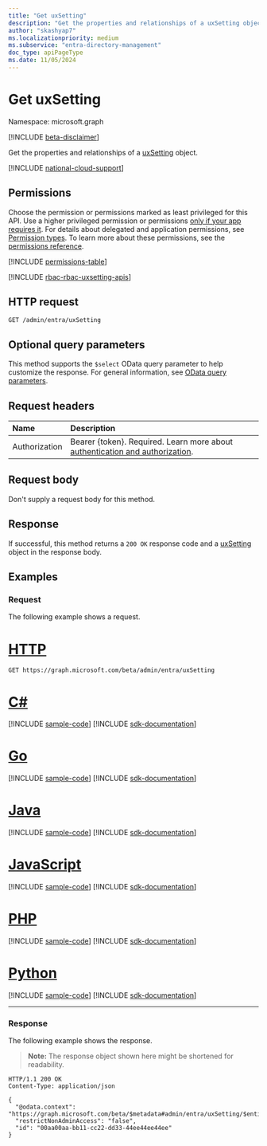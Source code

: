 ```yaml
---
title: "Get uxSetting"
description: "Get the properties and relationships of a uxSetting object."
author: "skashyap7"
ms.localizationpriority: medium
ms.subservice: "entra-directory-management"
doc_type: apiPageType
ms.date: 11/05/2024
---
```


# Get uxSetting

Namespace: microsoft.graph

[!INCLUDE [beta-disclaimer](../../includes/beta-disclaimer.md)]

Get the properties and relationships of a [uxSetting](../resources/uxsetting.md) object.

[!INCLUDE [national-cloud-support](../../includes/global-only.md)]

## Permissions

Choose the permission or permissions marked as least privileged for this API. Use a higher privileged permission or permissions [only if your app requires it](/graph/permissions-overview#best-practices-for-using-microsoft-graph-permissions). For details about delegated and application permissions, see [Permission types](/graph/permissions-overview#permission-types). To learn more about these permissions, see the [permissions reference](/graph/permissions-reference).

<!-- {
  "blockType": "permissions",
  "name": "uxsetting-get-permissions"
}
-->
[!INCLUDE [permissions-table](../includes/permissions/uxsetting-get-permissions.md)]

[!INCLUDE [rbac-rbac-uxsetting-apis](../includes/rbac-for-apis/rbac-uxsetting-apis.md)]

## HTTP request

<!-- {
  "blockType": "ignored"
}
-->
``` http
GET /admin/entra/uxSetting
```

## Optional query parameters

This method supports the `$select` OData query parameter to help customize the response. For general information, see [OData query parameters](/graph/query-parameters).

## Request headers

|Name|Description|
|:---|:---|
|Authorization|Bearer {token}. Required. Learn more about [authentication and authorization](/graph/auth/auth-concepts).|

## Request body

Don't supply a request body for this method.

## Response

If successful, this method returns a `200 OK` response code and a [uxSetting](../resources/uxsetting.md) object in the response body.

## Examples

### Request

The following example shows a request.

# [HTTP](#tab/http)
<!-- {
  "blockType": "request",
  "name": "get_uxsetting"
}
-->
``` http
GET https://graph.microsoft.com/beta/admin/entra/uxSetting
```

# [C#](#tab/csharp)
[!INCLUDE [sample-code](../includes/snippets/csharp/get-uxsetting-csharp-snippets.md)]
[!INCLUDE [sdk-documentation](../includes/snippets/snippets-sdk-documentation-link.md)]

# [Go](#tab/go)
[!INCLUDE [sample-code](../includes/snippets/go/get-uxsetting-go-snippets.md)]
[!INCLUDE [sdk-documentation](../includes/snippets/snippets-sdk-documentation-link.md)]

# [Java](#tab/java)
[!INCLUDE [sample-code](../includes/snippets/java/get-uxsetting-java-snippets.md)]
[!INCLUDE [sdk-documentation](../includes/snippets/snippets-sdk-documentation-link.md)]

# [JavaScript](#tab/javascript)
[!INCLUDE [sample-code](../includes/snippets/javascript/get-uxsetting-javascript-snippets.md)]
[!INCLUDE [sdk-documentation](../includes/snippets/snippets-sdk-documentation-link.md)]

# [PHP](#tab/php)
[!INCLUDE [sample-code](../includes/snippets/php/get-uxsetting-php-snippets.md)]
[!INCLUDE [sdk-documentation](../includes/snippets/snippets-sdk-documentation-link.md)]

# [Python](#tab/python)
[!INCLUDE [sample-code](../includes/snippets/python/get-uxsetting-python-snippets.md)]
[!INCLUDE [sdk-documentation](../includes/snippets/snippets-sdk-documentation-link.md)]

---

### Response

The following example shows the response.

>**Note:** The response object shown here might be shortened for readability.
<!-- {
  "blockType": "response",
  "truncated": true,
  "@odata.type": "microsoft.graph.uxSetting"
}
-->
``` http
HTTP/1.1 200 OK
Content-Type: application/json

{
  "@odata.context": "https://graph.microsoft.com/beta/$metadata#admin/entra/uxSetting/$entity",
  "restrictNonAdminAccess": "false",
  "id": "00aa00aa-bb11-cc22-dd33-44ee44ee44ee"
}
```
